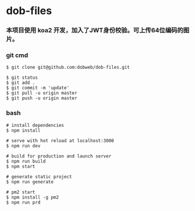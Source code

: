 # dob-files

### 本项目使用 koa2 开发，加入了JWT身份校验。可上传64位编码的图片。

### git cmd
```
$ git clone git@github.com:dobweb/dob-files.git

$ git status
$ git add .
$ git commit -m 'update'
$ git pull -u origin master
$ git push -u origin master
```

### bash
```
# install dependencies
$ npm install

# serve with hot reload at localhost:3000
$ npm run dev

# build for production and launch server
$ npm run build
$ npm start

# generate static project
$ npm run generate

# pm2 start
$ npm install -g pm2
$ npm run prd
```
